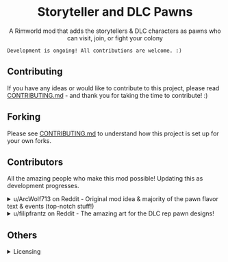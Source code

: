 <div align="center">
<h1>Storyteller and DLC Pawns</h1>
<p>A Rimworld mod that adds the storytellers &amp; DLC characters as pawns who can visit, join, or fight your colony</p>
</div>

```
Development is ongoing! All contributions are welcome. :)
```

## Contributing

If you have any ideas or would like to contribute to this project, please read [CONTRIBUTING.md](https://github.com/IrishMorales/storyteller-dlc-pawns/blob/main/CONTRIBUTING.md) - and thank you for taking the time to contribute! :)

## Forking

Please see [CONTRIBUTING.md](https://github.com/IrishMorales/storyteller-dlc-pawns/blob/main/CONTRIBUTING.md) to understand how this project is set up for your own forks.

## Contributors

All the amazing people who make this mod possible! Updating this as development progresses.

<details>
    <summary>u/ArcWolf713 on Reddit - Original mod idea & majority of the pawn flavor text & events (top-notch stuff!)</summary>
    <ul>
        <li>Original mod idea is from <a href="https://www.reddit.com/r/RimWorld/comments/1ga4zby/comment/ltbieby/?utm_source=share&utm_medium=web3x&utm_name=web3xcss&utm_term=1&utm_content=share_button">this comment!</a></li>
        <li>Majority of pawn flavor text & events are from <a href="https://www.reddit.com/r/RimWorld/comments/1ga4zby/comment/ltk3r6c/?utm_source=share&utm_medium=web3x&utm_name=web3xcss&utm_term=1&utm_content=share_button">this comment!</a></li>
    </ul>
</details>

<details>
    <summary>u/filipfrantz on Reddit - The amazing art for the DLC rep pawn designs!</summary>
    <ul>
        <li>Created designs for the <a href="https://www.reddit.com/r/RimWorld/comments/1ga4zby/i_tried_to_draw_the_guy_in_the_royalty_dlc_logo/">Royalty</a>, <a href="https://www.reddit.com/r/RimWorld/comments/1g9f3a5/i_tried_to_draw_the_guy_in_the_biotech_dlc_logo/">Biotech</a>, <a href="https://www.reddit.com/r/RimWorld/comments/1gbttx5/i_drew_the_girl_from_the_ideology_dlc_as_a_pawn">Ideology</a>, & <a href="https://www.reddit.com/r/RimWorld/comments/1gb95hc/i_tried_to_draw_the_girl_from_the_anomaly_dlc_as/">Anomaly</a> DLC characters on Reddit, which later inspired this mod and is used for the mod's in-game pawn art!</li>
    </ul>
</details>

## Others

<details>
    <summary>Licensing</summary>
    <p>All code falls under the MIT license. All assets fall under the copyright of their respective owners - if you want to use that asset, please reach out to the asset creator. You can find them under 'Contributors'. Thanks!</p>
</details>
